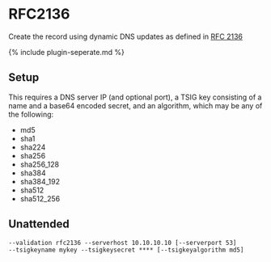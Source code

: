 ---
---
# RFC2136
Create the record using dynamic DNS updates as defined in [RFC 2136](https://www.rfc-editor.org/rfc/rfc2136)

{% include plugin-seperate.md %}

## Setup
This requires a DNS server IP (and optional port), a TSIG key consisting of a name and a base64 encoded secret, and an algorithm, which may be any of the following:

- md5
- sha1
- sha224
- sha256
- sha256_128
- sha384
- sha384_192
- sha512
- sha512_256

## Unattended 
`‑‑validation rfc2136 ‑‑serverhost 10.10.10.10 [‑‑serverport 53] ‑‑tsigkeyname mykey ‑‑tsigkeysecret **** [‑‑tsigkeyalgorithm md5]`
